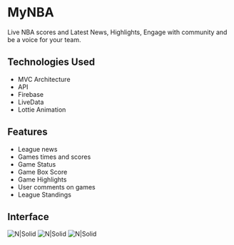 # MyNBA
Live NBA scores and Latest News, Highlights, Engage with community and be a voice for your team.



## Technologies Used 

- MVC Architecture
- API
- Firebase
- LiveData
- Lottie Animation




## Features

- League news
- Games times and scores
- Game Status
- Game Box Score
- Game Highlights
- User comments on games
- League Standings

## Interface

![N|Solid](https://i.imgur.com/d58yv7W.png?1)
![N|Solid](https://i.imgur.com/OhLfes8.png?1)
![N|Solid](https://i.imgur.com/Qr4hokT.png?1)
